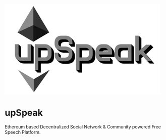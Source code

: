 <a href="coming soon">![upSpeak](img/upSpeak.png)</a>
<br >

# upSpeak
Ethereum based Decentralized Social Network &amp; Community powered Free Speech Platform. 

